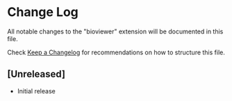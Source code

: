# Change Log

All notable changes to the "bioviewer" extension will be documented in this file.

Check [Keep a Changelog](http://keepachangelog.com/) for recommendations on how to structure this file.

## [Unreleased]

- Initial release